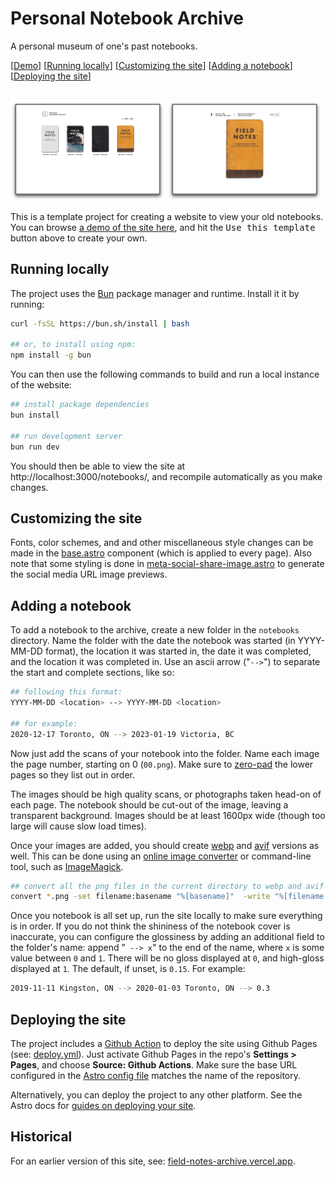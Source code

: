 # Personal Notebook Archive

A personal museum of one's past notebooks.

[[Demo](https://goodbyteco.github.io/notebooks)]
[[Running locally](#running-locally)]
[[Customizing the site](#customizing-the-site)]
[[Adding a notebook](#adding-a-notebook)]
[[Deploying the site](#deploying-the-site)]

<br>
<img
	src="./notebooks/assets/homepage-screenshot.png"
	alt="Screen shot of the homepage. 4 notebooks are shown in a grid layout, with the dates they were started and completed listed below."
	width="49%"
>
<img
	src="./notebooks/assets/notebook-screenshot.png"
	alt="Screen shot of a notebook page. The cover of the notebook is positioned in the center of the page, with information about the notebook listed above."
	width="49%"
>
<br>

This is a template project for creating a website to view your old notebooks.
You can browse [a demo of the site here](https://goodbyteco.github.io/notebooks),
and hit the <kbd>Use this template</kbd> button above to create your own.


## Running locally

The project uses the [Bun](https://bun.sh/) package manager and runtime. Install
it it by running:

```bash
curl -fsSL https://bun.sh/install | bash

## or, to install using npm:
npm install -g bun
```

You can then use the following commands to build and run a local instance of the
website:

```bash
## install package dependencies
bun install

## run development server
bun run dev
```

You should then be able to view the site at http://localhost:3000/notebooks/, and
recompile automatically as you make changes.


## Customizing the site

Fonts, color schemes, and and other miscellaneous style changes can be made in the
[base.astro](./src/components/base.astro) component (which is applied to every page).
Also note that some styling is done in [meta-social-share-image.astro](./src/components/meta-social-share-image.astro)
to generate the social media URL image previews. 


## Adding a notebook

To add a notebook to the archive, create a new folder in the `notebooks` directory.
Name the folder with the date the notebook was started (in YYYY-MM-DD format), the
location it was started in, the date it was completed, and the location it was completed
in. Use an ascii arrow ("`-->`") to separate the start and complete sections, like so:

```bash
## following this format:
YYYY-MM-DD <location> --> YYYY-MM-DD <location>

## for example:
2020-12-17 Toronto, ON --> 2023-01-19 Victoria, BC
```

Now just add the scans of your notebook into the folder. Name each image the page
number, starting on 0 (`00.png`). Make sure to [zero-pad](https://en.wikipedia.org/wiki/Leading_zero)
the lower pages so they list out in order.

The images should be high quality scans, or photographs taken head-on of each page.
The notebook should be cut-out of the image, leaving a transparent background. Images
should be at least 1600px wide (though too large will cause slow load times).

Once your images are added, you should create [webp](https://en.wikipedia.org/wiki/WebP)
and [avif](https://en.wikipedia.org/wiki/AVIF) versions as well. This can be done
using an [online image converter](https://convertio.co/png-avif/) or command-line
tool, such as [ImageMagick](https://imagemagick.org/).

```bash
## convert all the png files in the current directory to webp and avif using ImageMagick:
convert *.png -set filename:basename "%[basename]"  -write "%[filename:basename].webp" "%[filename:basename].avif"
```

Once you notebook is all set up, run the site locally to make sure everything is in
order. If you do not think the shininess of the notebook cover is inaccurate, you can
configure the glossiness by adding an additional field to the folder's name: append
"` --> x`" to the end of the name, where `x` is some value between `0` and `1`. There will
be no gloss displayed at `0`, and high-gloss displayed at `1`. The default, if unset,
is `0.15`. For example:

```bash
2019-11-11 Kingston, ON --> 2020-01-03 Toronto, ON --> 0.3
```


## Deploying the site

The project includes a [Github Action](https://github.com/features/actions) to deploy
the site using Github Pages (see: [deploy.yml](./.github/workflows/deploy.yml)).
Just activate Github Pages in the repo's **Settings > Pages**, and choose
**Source: Github Actions**. Make sure the base URL configured in the [Astro config file](./astro.config.mjs)
matches the name of the repository.

Alternatively, you can deploy the project to any other platform. See the Astro docs
for [guides on deploying your site](https://docs.astro.build/en/guides/deploy/).


## Historical

For an earlier version of this site, see:
[field-notes-archive.vercel.app](https://field-notes-archive.vercel.app).